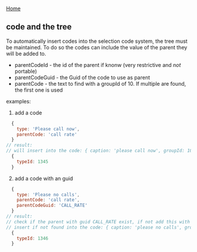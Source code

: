 [Home](../README.md)

## code and the tree

To automatically insert codes into the selection code system, the tree must be maintained. To do so the codes can
include the value of the parent they will be added to.

- parentCodeId - the id of the parent if knonw (very restrictive and _not_ portable)
- parentCodeGuid - the Guid of the code to use as parent
- parentCode - the text to find with a groupId of 10. If multiple are found, the first one is used

examples:

1. add a code
```javascript
  {
    type: 'Please call now',
    parentCode: 'call rate'
  }
// result:
// will insert into the code: { caption: 'please call now', groupId: 10, parentId: 1234 } === code.id = 1345
  {
    typeId: 1345    
  }
```

2. add a code with an guid
```javascript
  {
    type: 'Please no calls',
    parentCode: 'call rate',
    parentCodeGuid: 'CALL_RATE'
  }
// result:
// check if the parent with guid CALL_RATE exist, if not add this with the caption: 'call rate'  (id = 4444) 
// insert if not found into the code: { caption: 'please no calls', groupId: 10, parentId: 4444 } === code.id = 1346
  {
    typeId: 1346    
  }
```
